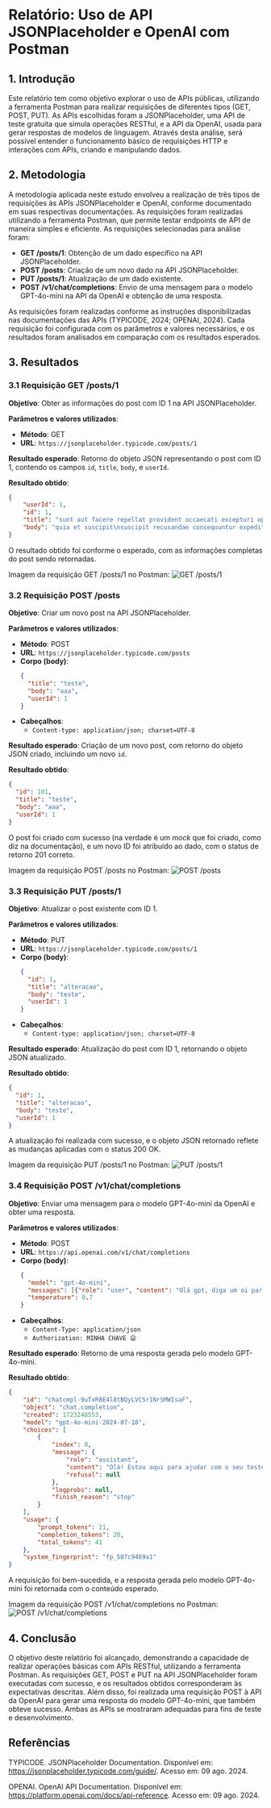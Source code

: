 # Relatório: Uso de API JSONPlaceholder e OpenAI com Postman

## 1. Introdução

Este relatório tem como objetivo explorar o uso de APIs públicas, utilizando a ferramenta Postman para realizar requisições de diferentes tipos (GET, POST, PUT). As APIs escolhidas foram a JSONPlaceholder, uma API de teste gratuita que simula operações RESTful, e a API da OpenAI, usada para gerar respostas de modelos de linguagem. Através desta análise, será possível entender o funcionamento básico de requisições HTTP e interações com APIs, criando e manipulando dados.

## 2. Metodologia

A metodologia aplicada neste estudo envolveu a realização de três tipos de requisições às APIs JSONPlaceholder e OpenAI, conforme documentado em suas respectivas documentações. As requisições foram realizadas utilizando a ferramenta Postman, que permite testar endpoints de API de maneira simples e eficiente. As requisições selecionadas para análise foram:

- **GET /posts/1**: Obtenção de um dado específico na API JSONPlaceholder.
- **POST /posts**: Criação de um novo dado na API JSONPlaceholder.
- **PUT /posts/1**: Atualização de um dado existente.
- **POST /v1/chat/completions**: Envio de uma mensagem para o modelo GPT-4o-mini na API da OpenAI e obtenção de uma resposta.

As requisições foram realizadas conforme as instruções disponibilizadas nas documentações das APIs (TYPICODE, 2024; OPENAI, 2024). Cada requisição foi configurada com os parâmetros e valores necessários, e os resultados foram analisados em comparação com os resultados esperados.

## 3. Resultados

### 3.1 Requisição GET /posts/1

**Objetivo**: Obter as informações do post com ID 1 na API JSONPlaceholder.

**Parâmetros e valores utilizados**:  
- **Método**: GET  
- **URL**: `https://jsonplaceholder.typicode.com/posts/1`

**Resultado esperado**: Retorno do objeto JSON representando o post com ID 1, contendo os campos `id`, `title`, `body`, e `userId`.

**Resultado obtido**:  
```json
{
    "userId": 1,
    "id": 1,
    "title": "sunt aut facere repellat provident occaecati excepturi optio reprehenderit",
    "body": "quia et suscipit\nsuscipit recusandae consequuntur expedita et cum\nreprehenderit molestiae ut ut quas totam\nnostrum rerum est autem sunt rem eveniet architecto"
}
```
O resultado obtido foi conforme o esperado, com as informações completas do post sendo retornadas.

Imagem da requisição GET /posts/1 no Postman:
![GET /posts/1](get.png)

### 3.2 Requisição POST /posts

**Objetivo**: Criar um novo post na API JSONPlaceholder.

**Parâmetros e valores utilizados**:  
- **Método**: POST  
- **URL**: `https://jsonplaceholder.typicode.com/posts`  
- **Corpo (body)**:
  ```json
  {
    "title": "teste",
    "body": "aaa",
    "userId": 1
  }
  ```
- **Cabeçalhos**:
  - `Content-type: application/json; charset=UTF-8`

**Resultado esperado**: Criação de um novo post, com retorno do objeto JSON criado, incluindo um novo `id`.

**Resultado obtido**:  
```json
{
  "id": 101,
  "title": "teste",
  "body": "aaa",
  "userId": 1
}
```
O post foi criado com sucesso (na verdade é um *mock* que foi criado, como diz na documentação), e um novo ID foi atribuído ao dado, com o status de retorno 201 correto.

Imagem da requisição POST /posts no Postman:
![POST /posts](post.png)

### 3.3 Requisição PUT /posts/1

**Objetivo**: Atualizar o post existente com ID 1.

**Parâmetros e valores utilizados**:  
- **Método**: PUT  
- **URL**: `https://jsonplaceholder.typicode.com/posts/1`  
- **Corpo (body)**:
  ```json
  {
    "id": 1,
    "title": "alteracao",
    "body": "teste",
    "userId": 1
  }
  ```
- **Cabeçalhos**:
  - `Content-type: application/json; charset=UTF-8`

**Resultado esperado**: Atualização do post com ID 1, retornando o objeto JSON atualizado.

**Resultado obtido**:  
```json
{
  "id": 1,
  "title": "alteracao",
  "body": "teste",
  "userId": 1
}
```
A atualização foi realizada com sucesso, e o objeto JSON retornado reflete as mudanças aplicadas com o status 200 OK.

Imagem da requisição PUT /posts/1 no Postman:
![PUT /posts/1](put.png)

### 3.4 Requisição POST /v1/chat/completions

**Objetivo**: Enviar uma mensagem para o modelo GPT-4o-mini da OpenAI e obter uma resposta.

**Parâmetros e valores utilizados**:  
- **Método**: POST  
- **URL**: `https://api.openai.com/v1/chat/completions`  
- **Corpo (body)**:
  ```json
  {
    "model": "gpt-4o-mini",
    "messages": [{"role": "user", "content": "Olá gpt, diga um oi para o meu teste de api!"}],
    "temperature": 0.7
  }
  ```
- **Cabeçalhos**:
  - `Content-Type: application/json`
  - `Authorization: MINHA CHAVE 😦`

**Resultado esperado**: Retorno de uma resposta gerada pelo modelo GPT-4o-mini.

**Resultado obtido**:  
```json
{
    "id": "chatcmpl-9uTxR8E4l8tBQyLVCSr1NrSMWIsaF",
    "object": "chat.completion",
    "created": 1723248553,
    "model": "gpt-4o-mini-2024-07-18",
    "choices": [
        {
            "index": 0,
            "message": {
                "role": "assistant",
                "content": "Olá! Estou aqui para ajudar com o seu teste de API. Como posso assisti-lo hoje?",
                "refusal": null
            },
            "logprobs": null,
            "finish_reason": "stop"
        }
    ],
    "usage": {
        "prompt_tokens": 21,
        "completion_tokens": 20,
        "total_tokens": 41
    },
    "system_fingerprint": "fp_507c9469a1"
}
```
A requisição foi bem-sucedida, e a resposta gerada pelo modelo GPT-4o-mini foi retornada com o conteúdo esperado.

Imagem da requisição POST /v1/chat/completions no Postman:
![POST /v1/chat/completions](gpt.png)

## 4. Conclusão

O objetivo deste relatório foi alcançado, demonstrando a capacidade de realizar operações básicas com APIs RESTful, utilizando a ferramenta Postman. As requisições GET, POST e PUT na API JSONPlaceholder foram executadas com sucesso, e os resultados obtidos corresponderam às expectativas descritas. Além disso, foi realizada uma requisição POST à API da OpenAI para gerar uma resposta do modelo GPT-4o-mini, que também obteve sucesso. Ambas as APIs se mostraram adequadas para fins de teste e desenvolvimento.

## Referências

TYPICODE. JSONPlaceholder Documentation. Disponível em: <https://jsonplaceholder.typicode.com/guide/>. Acesso em: 09 ago. 2024.

OPENAI. OpenAI API Documentation. Disponível em: <https://platform.openai.com/docs/api-reference>. Acesso em: 09 ago. 2024.